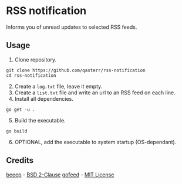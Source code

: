 # RSS notification
Informs you of unread updates to selected RSS feeds.

## Usage
1. Clone repository.
```shell
git clone https://github.com/qasterr/rss-notification
cd rss-notification
```
2. Create a `log.txt` file, leave it empty.
3. Create a `list.txt` file and write an url to an RSS feed on each line.
4. Install all dependencies.
```shell
go get -u .
```
5. Build the executable.
```shell
go build
```
6. OPTIONAL, add the executable to system startup (OS-dependant).

## Credits
[beeep](https://github.com/gen2brain/beeep) - [BSD 2-Clause](https://github.com/gen2brain/beeep/blob/master/LICENSE)
[gofeed](https://github.com/mmcdole/gofeed) - [MIT License](https://github.com/mmcdole/gofeed/blob/master/LICENSE)
